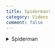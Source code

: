 ```yaml
---
title: Spiderman!
category: Videos
comment: false
---
```

<details>
<summary>Spiderman</summary>
<div class="video" align="center">
<video loop controls muted src="({{site.url}}{{site.baseurl}}/src/assets/videos/00bd6.mp4" data-canonical-src="({{site.url}}{{site.baseurl}}/src/assets/videos/00bd6.mp4" frameborder="0" allow="accelerometer; autoplay; clipboard-write; encrypted-media; gyroscope; picture-in-picture; allowfullscreen" class="d-block rounded-bottom-2 width-fit" style="max-height:640px;">
